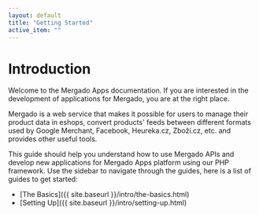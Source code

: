 ```yaml
---
layout: default
title: "Getting Started"
active_item: ""
---
```


# Introduction

Welcome to the Mergado Apps documentation. If you are interested in the development of applications for Mergado, you are at the right place.

Mergado is a web service that makes it possible for users to manage their product data in eshops, convert products' feeds between different formats used by Google Merchant, Facebook, Heureka.cz, Zboží.cz, etc. and provides other useful tools.

This guide should help you understand how to use Mergado APIs and develop new applications for Mergado Apps platform using our PHP framework. Use the sidebar to navigate through the guides, here is a list of guides to get started:

* [The Basics]({{ site.baseurl }}/intro/the-basics.html)
* [Setting Up]({{ site.baseurl }}/intro/setting-up.html)
